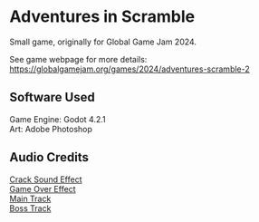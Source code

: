 # Adventures in Scramble
Small game, originally for Global Game Jam 2024.

See game webpage for more details: https://globalgamejam.org/games/2024/adventures-scramble-2

## Software Used
Game Engine: Godot 4.2.1  
Art: Adobe Photoshop

## Audio Credits
[Crack Sound Effect](https://freesound.org/people/JustInvoke/sounds/446119/)  
[Game Over Effect](https://freesound.org/people/NotR/sounds/172950/)  
[Main Track](https://freesound.org/people/DenKyschuk/sounds/710441/)  
[Boss Track](https://freesound.org/people/humanoide9000/sounds/568867/)  

